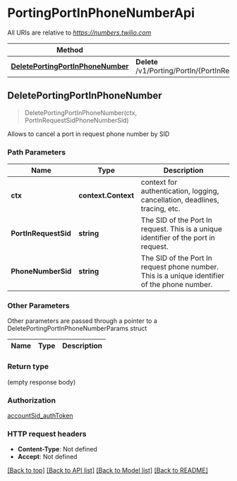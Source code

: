 # PortingPortInPhoneNumberApi

All URIs are relative to *https://numbers.twilio.com*

Method | HTTP request | Description
------------- | ------------- | -------------
[**DeletePortingPortInPhoneNumber**](PortingPortInPhoneNumberApi.md#DeletePortingPortInPhoneNumber) | **Delete** /v1/Porting/PortIn/{PortInRequestSid}/PhoneNumber/{PhoneNumberSid} | 



## DeletePortingPortInPhoneNumber

> DeletePortingPortInPhoneNumber(ctx, PortInRequestSidPhoneNumberSid)



Allows to cancel a port in request phone number by SID

### Path Parameters


Name | Type | Description
------------- | ------------- | -------------
**ctx** | **context.Context** | context for authentication, logging, cancellation, deadlines, tracing, etc.
**PortInRequestSid** | **string** | The SID of the Port In request. This is a unique identifier of the port in request.
**PhoneNumberSid** | **string** | The SID of the Port In request phone number. This is a unique identifier of the phone number.

### Other Parameters

Other parameters are passed through a pointer to a DeletePortingPortInPhoneNumberParams struct


Name | Type | Description
------------- | ------------- | -------------

### Return type

 (empty response body)

### Authorization

[accountSid_authToken](../README.md#accountSid_authToken)

### HTTP request headers

- **Content-Type**: Not defined
- **Accept**: Not defined

[[Back to top]](#) [[Back to API list]](../README.md#documentation-for-api-endpoints)
[[Back to Model list]](../README.md#documentation-for-models)
[[Back to README]](../README.md)


